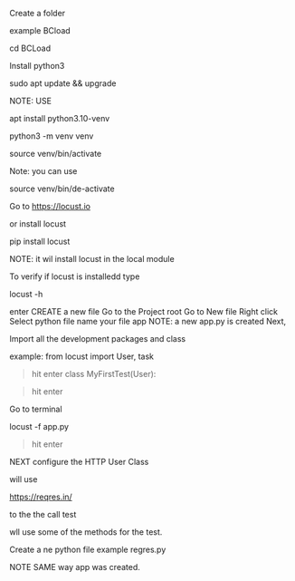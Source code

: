 Create a folder

example BCload

cd BCLoad

 

 

 

Install python3

 

sudo apt update && upgrade

 

NOTE: USE

apt install python3.10-venv

python3 -m venv venv

source venv/bin/activate

Note: you can use

source venv/bin/de-activate

 

 

Go to https://locust.io

 

or install locust

pip install locust

NOTE: it wil install locust in the local module

To verify if locust is installedd type

locust -h

enter
CREATE a new file
Go to the Project root
Go to New file
Right click
Select python file
name your file
app
NOTE: a new app.py is created
Next,

Import all the development packages and class

example: from locust import User, task
> hit enter
class MyFirstTest(User):

> hit enter

Go to terminal

locust -f app.py
>hit enter

 

 

NEXT configure the HTTP User Class

will use

https://reqres.in/

to the the call test

wll use some of the methods for the test.

Create a ne python file example regres.py

NOTE SAME way app was created.

